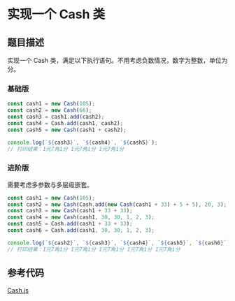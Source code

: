 # 实现一个 Cash 类

## 题目描述

实现一个 Cash 类，满足以下执行语句。不用考虑负数情况，数字为整数，单位为分。

### 基础版

```js
const cash1 = new Cash(105);
const cash2 = new Cash(66);
const cash3 = cash1.add(cash2);
const cash4 = Cash.add(cash1, cash2);
const cash5 = new Cash(cash1 + cash2);

console.log(`${cash3}`, `${cash4}`, `${cash5}`);
// 打印结果：1元7角1分 1元7角1分 1元7角1分
```

### 进阶版

需要考虑多参数与多层级嵌套。

```js
const cash1 = new Cash(105);
const cash2 = new Cash(Cash.add(new Cash(cash1 + 33) + 5 + 5), 20, 3);
const cash3 = new Cash(cash1 + 33 + 33);
const cash4 = new Cash(cash1, 30, 30, 1, 2, 3);
const cash5 = Cash.add(cash1 + 33 + 33);
const cash6 = Cash.add(cash1, 30, 30, 1, 2, 3);

console.log(`${cash2}`, `${cash3}`, `${cash4}`, `${cash5}`, `${cash6}`);
// 打印结果：1元7角1分 1元7角1分 1元7角1分 1元7角1分 1元7角1分
```

## 参考代码

[Cash.js](../codes/Q1/Cash.js)
